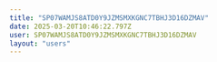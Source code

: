 ```yaml
---
title: "SP07WAMJS8ATD0Y9JZMSMXKGNC7TBHJ3D16DZMAV"
date: 2025-03-20T10:46:22.797Z
user: SP07WAMJS8ATD0Y9JZMSMXKGNC7TBHJ3D16DZMAV
layout: "users"
---
```

    